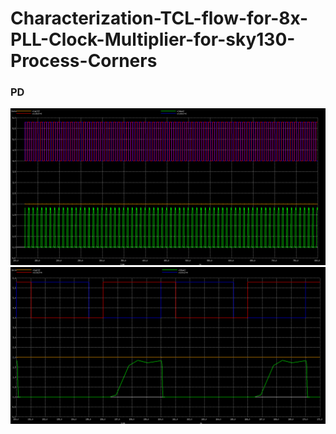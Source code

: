 # Characterization-TCL-flow-for-8x-PLL-Clock-Multiplier-for-sky130-Process-Corners

### PD

![](/images/pd1.png)
![](/images/pd2.png)

